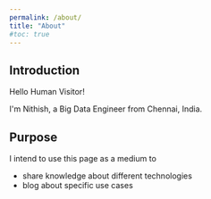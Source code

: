 ```yaml
---
permalink: /about/
title: "About"
#toc: true
---
```

## Introduction

Hello Human Visitor!

I'm Nithish, a Big Data Engineer from Chennai, India. 

## Purpose

I intend to use this page as a medium to
- share knowledge about different technologies
- blog about specific use cases
